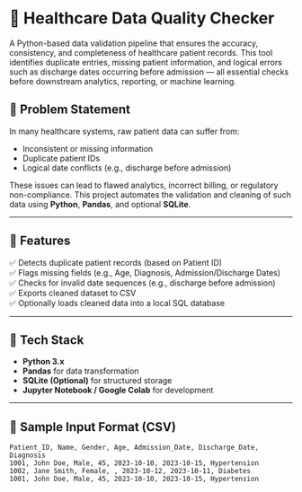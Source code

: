 # 🏥 Healthcare Data Quality Checker

A Python-based data validation pipeline that ensures the accuracy, consistency, and completeness of healthcare patient records. This tool identifies duplicate entries, missing patient information, and logical errors such as discharge dates occurring before admission — all essential checks before downstream analytics, reporting, or machine learning.

## 📌 Problem Statement

In many healthcare systems, raw patient data can suffer from:
- Inconsistent or missing information
- Duplicate patient IDs
- Logical date conflicts (e.g., discharge before admission)

These issues can lead to flawed analytics, incorrect billing, or regulatory non-compliance. This project automates the validation and cleaning of such data using **Python**, **Pandas**, and optional **SQLite**.

---

## 🔧 Features

✅ Detects duplicate patient records (based on Patient ID)  
✅ Flags missing fields (e.g., Age, Diagnosis, Admission/Discharge Dates)  
✅ Checks for invalid date sequences (e.g., discharge before admission)  
✅ Exports cleaned dataset to CSV  
✅ Optionally loads cleaned data into a local SQL database

---

## 🧰 Tech Stack

- **Python 3.x**
- **Pandas** for data transformation
- **SQLite (Optional)** for structured storage
- **Jupyter Notebook / Google Colab** for development

---

## 📁 Sample Input Format (CSV)

```csv
Patient_ID, Name, Gender, Age, Admission_Date, Discharge_Date, Diagnosis
1001, John Doe, Male, 45, 2023-10-10, 2023-10-15, Hypertension
1002, Jane Smith, Female, , 2023-10-12, 2023-10-11, Diabetes
1001, John Doe, Male, 45, 2023-10-10, 2023-10-15, Hypertension
